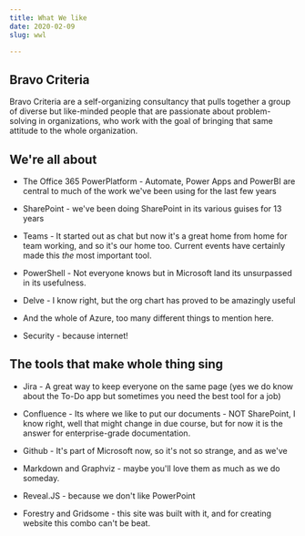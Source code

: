 ```yaml
---
title: What We like
date: 2020-02-09
slug: wwl

---
```

## Bravo Criteria

Bravo Criteria are a self-organizing consultancy that pulls together a group of diverse but like-minded people that are passionate about problem-solving in organizations, who work with the goal of bringing that same attitude to the whole organization.

## We're all about

- The Office 365 PowerPlatform - Automate, Power Apps and PowerBI are central to much of the work we've been using for the last few years

- SharePoint - we've been doing SharePoint in its various guises for 13 years

- Teams - It started out as chat but now it's a great home from home for team working, and so it's our home too. Current events have certainly made this _the_ most important tool.

- PowerShell - Not everyone knows but in Microsoft land its unsurpassed in its usefulness.

- Delve - I know right, but the org chart has proved to be amazingly useful

- And the whole of Azure, too many different things to mention here.

- Security - because internet!

## The tools that make whole thing sing

- Jira - A great way to keep everyone on the same page (yes we do know about the To-Do app but sometimes you need the best tool for a job)

- Confluence - Its where we like to put our documents - NOT SharePoint, I know right, well that might change in due course, but for now it is the answer for enterprise-grade documentation.

- Github - It's part of Microsoft now, so it's not so strange, and as we've 

- Markdown and Graphviz - maybe you'll love them as much as we do someday.

- Reveal.JS - because we don't like PowerPoint

- Forestry and Gridsome - this site was built with it, and for creating website this combo can't be beat.